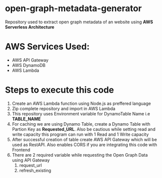 # open-graph-metadata-generator
Repository used to extract open graph metadata of an website using **AWS Serverless Architecture**

# AWS Services Used:

- AWS API Gateway
- AWS DynamoDB
- AWS Lambda

# Steps to execute this code

1. Create an AWS Lambda function using Node.js as preffered language
2. Zip complete repository and import in AWS Lambda
3. This repository uses Environment variable for DynamoTable Name i.e **TABLE_NAME**
4. For caching we are using Dynamo Table, create a Dynamo Table with Partion Key as **Requested_URL**. Also be cautious while setting read and write capacity this program can run with 1 Read and 1 Write capacity
5. After successful creation of table create AWS API Gateway which will be used as RestAPI. Also enables CORS if you are integrating this code with Frontend
6. There are 2 required variable while requesting the Open Graph Data using API Gateway
    1. request_url
    2. refresh_existing


